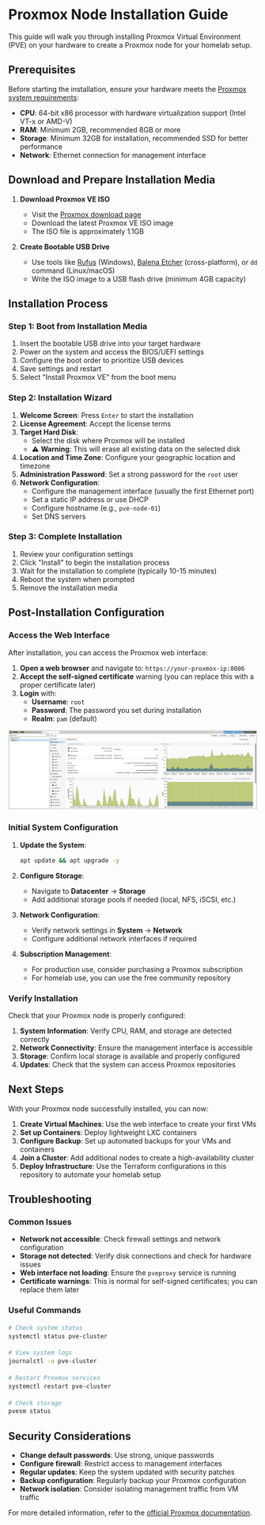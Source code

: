# Proxmox Node Installation Guide

This guide will walk you through installing Proxmox Virtual Environment (PVE) on your hardware to create a Proxmox node for your homelab setup.

## Prerequisites

Before starting the installation, ensure your hardware meets the [Proxmox system requirements](https://pve.proxmox.com/wiki/System_Requirements):

- **CPU**: 64-bit x86 processor with hardware virtualization support (Intel VT-x or AMD-V)
- **RAM**: Minimum 2GB, recommended 8GB or more
- **Storage**: Minimum 32GB for installation, recommended SSD for better performance
- **Network**: Ethernet connection for management interface

## Download and Prepare Installation Media

1. **Download Proxmox VE ISO**
   - Visit the [Proxmox download page](https://www.proxmox.com/en/downloads/proxmox-virtual-environment)
   - Download the latest Proxmox VE ISO image
   - The ISO file is approximately 1.1GB

2. **Create Bootable USB Drive**
   - Use tools like [Rufus](https://rufus.ie/) (Windows), [Balena Etcher](https://www.balena.io/etcher/) (cross-platform), or `dd` command (Linux/macOS)
   - Write the ISO image to a USB flash drive (minimum 4GB capacity)

## Installation Process

### Step 1: Boot from Installation Media

1. Insert the bootable USB drive into your target hardware
2. Power on the system and access the BIOS/UEFI settings
3. Configure the boot order to prioritize USB devices
4. Save settings and restart
5. Select "Install Proxmox VE" from the boot menu

### Step 2: Installation Wizard

1. **Welcome Screen**: Press `Enter` to start the installation
2. **License Agreement**: Accept the license terms
3. **Target Hard Disk**: 
   - Select the disk where Proxmox will be installed
   - ⚠️ **Warning**: This will erase all existing data on the selected disk
4. **Location and Time Zone**: Configure your geographic location and timezone
5. **Administration Password**: Set a strong password for the `root` user
6. **Network Configuration**:
   - Configure the management interface (usually the first Ethernet port)
   - Set a static IP address or use DHCP
   - Configure hostname (e.g., `pve-node-01`)
   - Set DNS servers

### Step 3: Complete Installation

1. Review your configuration settings
2. Click "Install" to begin the installation process
3. Wait for the installation to complete (typically 10-15 minutes)
4. Reboot the system when prompted
5. Remove the installation media

## Post-Installation Configuration

### Access the Web Interface

After installation, you can access the Proxmox web interface:

1. **Open a web browser** and navigate to: `https://your-proxmox-ip:8006`
2. **Accept the self-signed certificate** warning (you can replace this with a proper certificate later)
3. **Login** with:
   - **Username**: `root`
   - **Password**: The password you set during installation
   - **Realm**: `pam` (default)

![Proxmox Web Interface](./proxmox_ui.png)

### Initial System Configuration

1. **Update the System**:
   ```bash
   apt update && apt upgrade -y
   ```

2. **Configure Storage**:
   - Navigate to **Datacenter** → **Storage**
   - Add additional storage pools if needed (local, NFS, iSCSI, etc.)

3. **Network Configuration**:
   - Verify network settings in **System** → **Network**
   - Configure additional network interfaces if required

4. **Subscription Management**:
   - For production use, consider purchasing a Proxmox subscription
   - For homelab use, you can use the free community repository

### Verify Installation

Check that your Proxmox node is properly configured:

1. **System Information**: Verify CPU, RAM, and storage are detected correctly
2. **Network Connectivity**: Ensure the management interface is accessible
3. **Storage**: Confirm local storage is available and properly configured
4. **Updates**: Check that the system can access Proxmox repositories

## Next Steps

With your Proxmox node successfully installed, you can now:

1. **Create Virtual Machines**: Use the web interface to create your first VMs
2. **Set up Containers**: Deploy lightweight LXC containers
3. **Configure Backup**: Set up automated backups for your VMs and containers
4. **Join a Cluster**: Add additional nodes to create a high-availability cluster
5. **Deploy Infrastructure**: Use the Terraform configurations in this repository to automate your homelab setup

## Troubleshooting

### Common Issues

- **Network not accessible**: Check firewall settings and network configuration
- **Storage not detected**: Verify disk connections and check for hardware issues
- **Web interface not loading**: Ensure the `pveproxy` service is running
- **Certificate warnings**: This is normal for self-signed certificates; you can replace them later

### Useful Commands

```bash
# Check system status
systemctl status pve-cluster

# View system logs
journalctl -u pve-cluster

# Restart Proxmox services
systemctl restart pve-cluster

# Check storage
pvesm status
```

## Security Considerations

- **Change default passwords**: Use strong, unique passwords
- **Configure firewall**: Restrict access to management interfaces
- **Regular updates**: Keep the system updated with security patches
- **Backup configuration**: Regularly backup your Proxmox configuration
- **Network isolation**: Consider isolating management traffic from VM traffic

For more detailed information, refer to the [official Proxmox documentation](https://pve.proxmox.com/wiki/Main_Page).
